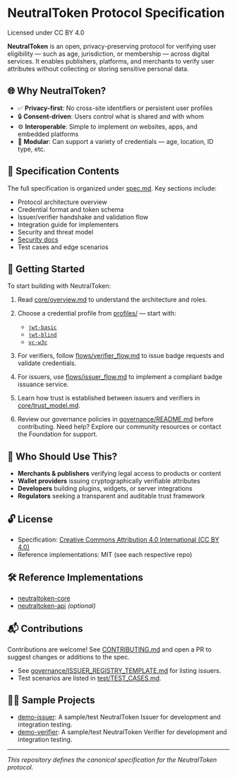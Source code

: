 # NeutralToken Protocol Specification
Licensed under CC BY 4.0


**NeutralToken** is an open, privacy-preserving protocol for verifying user eligibility — such as age, jurisdiction, or membership — across digital services. It enables publishers, platforms, and merchants to verify user attributes without collecting or storing sensitive personal data.

## 🌐 Why NeutralToken?

- ✅ **Privacy-first**: No cross-site identifiers or persistent user profiles
- 🔒 **Consent-driven**: Users control what is shared and with whom
- ⚙️ **Interoperable**: Simple to implement on websites, apps, and embedded platforms
- 🧩 **Modular**: Can support a variety of credentials — age, location, ID type, etc.

## 🧾 Specification Contents

The full specification is organized under [spec.md](spec.md). Key sections include:
- Protocol architecture overview
- Credential format and token schema
- Issuer/verifier handshake and validation flow
- Integration guide for implementers
- Security and threat model
- [Security docs](security/README.md)
- Test cases and edge scenarios

## 🚀 Getting Started

To start building with NeutralToken:

1. Read [core/overview.md](core/overview.md) to understand the architecture and roles.
2. Choose a credential profile from [profiles/](profiles/) — start with:
   - [`jwt-basic`](profiles/jwt-basic.md)
   - [`jwt-blind`](profiles/jwt-blind.md)
   - [`vc-w3c`](profiles/vc-w3c.md)
3. For verifiers, follow [flows/verifier_flow.md](flows/verifier_flow.md) to issue badge requests and validate credentials.
4. For issuers, use [flows/issuer_flow.md](flows/issuer_flow.md) to implement a compliant badge issuance service.
5. Learn how trust is established between issuers and verifiers in [core/trust_model.md](core/trust_model.md).

6. Review our governance policies in [governance/README.md](governance/README.md) before contributing.
Need help? Explore our community resources or contact the Foundation for support.

## 📖 Who Should Use This?

- **Merchants & publishers** verifying legal access to products or content
- **Wallet providers** issuing cryptographically verifiable attributes
- **Developers** building plugins, widgets, or server integrations
- **Regulators** seeking a transparent and auditable trust framework

## 🔓 License

- Specification: [Creative Commons Attribution 4.0 International (CC BY 4.0)](https://creativecommons.org/licenses/by/4.0/)
- Reference implementations: MIT (see each respective repo)

## 🛠 Reference Implementations

- [neutraltoken-core](https://github.com/NeutralToken-Foundation/neutraltoken)
- [neutraltoken-api](https://github.com/NeutralToken-Foundation/neutraltoken-api) *(optional)*

## 📬 Contributions

Contributions are welcome! See [CONTRIBUTING.md](CONTRIBUTING.md) and open a PR to suggest changes or additions to the spec.

- See [governance/ISSUER_REGISTRY_TEMPLATE.md](governance/ISSUER_REGISTRY_TEMPLATE.md) for listing issuers.
- Test scenarios are listed in [test/TEST_CASES.md](test/TEST_CASES.md).

## 🧑‍💻 Sample Projects

- [demo-issuer](https://github.com/NeutralToken-Foundation/demo-issuer): A sample/test NeutralToken Issuer for development and integration testing.
- [demo-verifier](https://github.com/NeutralToken-Foundation/demo-verifier): A sample/test NeutralToken Verifier for development and integration testing.

---
*This repository defines the canonical specification for the NeutralToken protocol.*
